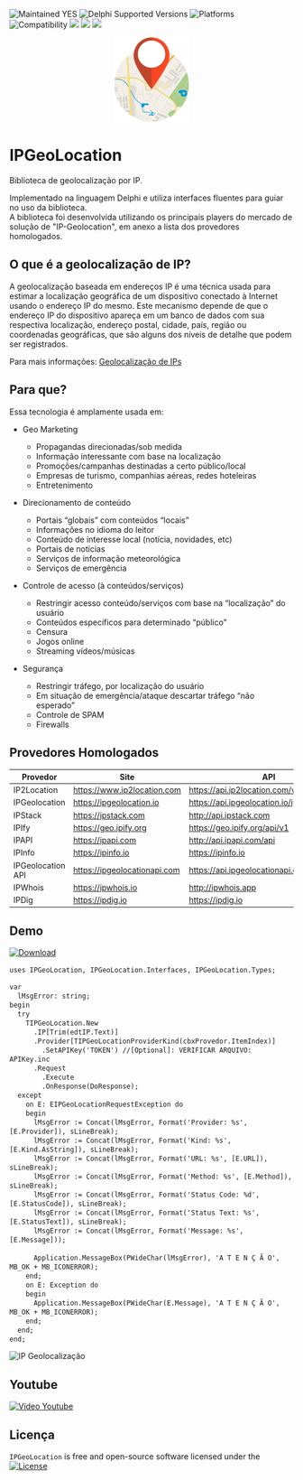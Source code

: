 ![Maintained YES](https://img.shields.io/badge/Maintained%3F-yes-green.svg)
![Delphi Supported Versions](https://img.shields.io/badge/Delphi%20Supported%20Versions-Tokyo%2010.2.3%20and%20ever-blue.svg)
![Platforms](https://img.shields.io/badge/Platforms-Win32%20and%20Win64-red.svg)
![Compatibility](https://img.shields.io/badge/Compatibility-VCL,%20Firemonkey,%20DataSnap%20-brightgreen.svg)
![](https://img.shields.io/github/stars/antoniojmsjr/IPGeoLocation.svg) ![](https://img.shields.io/github/forks/antoniojmsjr/IPGeoLocation.svg) ![](https://img.shields.io/github/issues/antoniojmsjr/IPGeoLocation.svg)
<p align="center">
  <a href="https://github.com/antoniojmsjr/IPGeoLocation/blob/master/Image/logo.png">
    <img alt="IPGeolocation" height="150" src="https://github.com/antoniojmsjr/IPGeoLocation/blob/master/Image/logo.png">
  </a>
</p>

# IPGeoLocation

Biblioteca de geolocalização por IP.

Implementado na linguagem Delphi e utiliza interfaces fluentes para guiar no uso da biblioteca.</br>
A biblioteca foi desenvolvida utilizando os principais players do mercado de solução de "IP-Geolocation", em anexo a lista dos provedores homologados.

## O que é a geolocalização de IP?

A geolocalização baseada em endereços IP é uma técnica usada para estimar a localização geográfica de um dispositivo conectado à Internet usando o endereço IP do mesmo.  Este mecanismo depende de que o endereço IP do dispositivo apareça em um banco de dados com sua respectiva localização, endereço postal, cidade, país, região ou coordenadas geográficas, que são alguns dos níveis de detalhe que podem ser registrados.

Para mais informações: [Geolocalização de IPs](https://www.lacnic.net/3107/3/lacnic/geolocalizac%C3%A3o-de-ips)

## Para que?

Essa tecnologia é amplamente usada em:

* Geo Marketing
  * Propagandas direcionadas/sob medida
  * Informação interessante com base na localização
  * Promoções/campanhas destinadas a certo público/local
  * Empresas de turismo, companhias aéreas, redes hoteleiras
  * Entretenimento

* Direcionamento de conteúdo
  * Portais “globais” com conteúdos “locais”
  * Informações no idioma do leitor
  * Conteúdo de interesse local (notícia, novidades, etc)
  * Portais de notícias
  * Serviços de informação meteorológica
  * Serviços de emergência

* Controle de acesso (à conteúdos/serviços)
  * Restringir acesso conteúdo/serviços com base na “localização” do usuário
  * Conteúdos específicos para determinado “público”
  * Censura
  * Jogos online
  * Streaming vídeos/músicas

* Segurança
  * Restringir tráfego, por localização do usuário
  * Em situação de emergência/ataque descartar tráfego “não esperado”
  * Controle de SPAM
  * Firewalls

## Provedores Homologados

| Provedor | Site | API |
|---|---|---|
| IP2Location | https://www.ip2location.com | https://api.ip2location.com/v2 |
| IPGeolocation | https://ipgeolocation.io | https://api.ipgeolocation.io/ipgeo |
| IPStack  | https://ipstack.com | http://api.ipstack.com |
| IPIfy | https://geo.ipify.org | https://geo.ipify.org/api/v1 |
| IPAPI | https://ipapi.com | http://api.ipapi.com/api |
| IPInfo | https://ipinfo.io | https://ipinfo.io |
| IPGeolocation API | https://ipgeolocationapi.com | https://api.ipgeolocationapi.com/geolocate |
| IPWhois | https://ipwhois.io | http://ipwhois.app |
| IPDig | https://ipdig.io | https://ipdig.io |

## Demo
[![Download](https://img.shields.io/badge/Download-Demo.zip-orange.svg)](https://github.com/antoniojmsjr/IPGeoLocation/files/4074834/Demo.zip)

```delphi
uses IPGeoLocation, IPGeoLocation.Interfaces, IPGeoLocation.Types;
```

```delphi
var
  lMsgError: string;
begin
  try
    TIPGeoLocation.New
      .IP[Trim(edtIP.Text)]
      .Provider[TIPGeoLocationProviderKind(cbxProvedor.ItemIndex)]
        .SetAPIKey('TOKEN') //[Optional]: VERIFICAR ARQUIVO: APIKey.inc
      .Request
        .Execute
        .OnResponse(DoResponse);
  except
    on E: EIPGeoLocationRequestException do
    begin
      lMsgError := Concat(lMsgError, Format('Provider: %s', [E.Provider]), sLineBreak);
      lMsgError := Concat(lMsgError, Format('Kind: %s', [E.Kind.AsString]), sLineBreak);
      lMsgError := Concat(lMsgError, Format('URL: %s', [E.URL]), sLineBreak);
      lMsgError := Concat(lMsgError, Format('Method: %s', [E.Method]), sLineBreak);
      lMsgError := Concat(lMsgError, Format('Status Code: %d', [E.StatusCode]), sLineBreak);
      lMsgError := Concat(lMsgError, Format('Status Text: %s', [E.StatusText]), sLineBreak);
      lMsgError := Concat(lMsgError, Format('Message: %s', [E.Message]));

      Application.MessageBox(PWideChar(lMsgError), 'A T E N Ç Ã O', MB_OK + MB_ICONERROR);
    end;
    on E: Exception do
    begin
      Application.MessageBox(PWideChar(E.Message), 'A T E N Ç Ã O', MB_OK + MB_ICONERROR);
    end;
  end;
end;
```
![IP Geolocalização](https://user-images.githubusercontent.com/20980984/70379772-a2843a80-190f-11ea-98b7-2bde17365438.png)

## Youtube
[![Vídeo Youtube](https://user-images.githubusercontent.com/20980984/72579261-5c7ba880-38b7-11ea-9b20-942d806a14d9.png)](https://www.youtube.com/watch?v=x8CVAudNkSY)

## Licença
`IPGeoLocation` is free and open-source software licensed under the [![License](https://img.shields.io/badge/license-Apache%202-blue.svg)](https://github.com/antoniojmsjr/IPGeoLocation/blob/master/LICENSE)